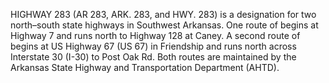 HIGHWAY 283 (AR 283, ARK. 283, and HWY. 283) is a designation for two north–south state highways in Southwest Arkansas. One route of begins at Highway 7 and runs north to Highway 128 at Caney. A second route of begins at US Highway 67 (US 67) in Friendship and runs north across Interstate 30 (I-30) to Post Oak Rd. Both routes are maintained by the Arkansas State Highway and Transportation Department (AHTD).

